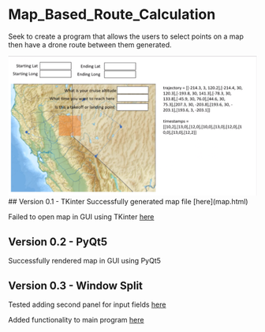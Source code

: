 # Map_Based_Route_Calculation
Seek to create a program that allows the users to select points on a map then have a drone route between them generated.

<img src="archive/Assignment_1.png" width="600">
## Version 0.1 - TKinter
  Successfully generated map file [here](map.html)
  
  Failed to open map in GUI using TKinter [here](archive/tkinter_version.py)

## Version 0.2 - PyQt5
  Successfully rendered map in GUI using PyQt5

## Version 0.3 - Window Split
  Tested adding second panel for input fields [here](archive/Split_test.py)

  Added functionality to main program [here](PyQt5_version.py)
